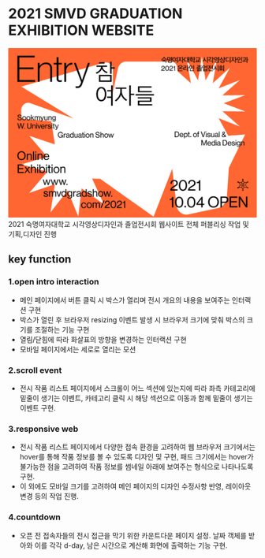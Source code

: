 # 2021 SMVD GRADUATION EXHIBITION WEBSITE
![main_poster](./assets/images/example_img/main_poster_horizontal.png)
2021 숙명여자대학교 시각영상디자인과 졸업전시회 웹사이트 전체 퍼블리싱 작업 및 기획,디자인 진행

## key function
### 1.open intro interaction
- 메인 페이지에서 버튼 클릭 시 박스가 열리며 전시 개요의 내용을 보여주는 인터랙션 구현
- 박스가 열린 후 브라우저 resizing 이벤트 발생 시 브라우저 크기에 맞춰 박스의 크기를 조절하는 기능 구현
- 열림/닫힘에 따라 화살표의 방향을 변경하는 인터랙션 구현
- 모바일 페이지에서는 세로로 열리는 모션

### 2.scroll event
- 전시 작품 리스트 페이지에서 스크롤이 어느 섹션에 있는지에 따라 좌측 카테고리에 밑줄이 생기는 이벤트, 카테고리 클릭 시 해당 섹션으로 이동과 함께 밑줄이 생기는 이벤트 구현.

### 3.responsive web
- 전시 작품 리스트 페이지에서 다양한 접속 환경을 고려하여 웹 브라우저 크기에서는 hover를 통해 작품 정보를 볼 수 있도록 디자인 및 구현, 패드 크기에서는 hover가 불가능한 점을 고려하여 작품 정보를 썸네일 아래에 보여주는 형식으로 나타나도록 구현.
- 이 외에도 모바일 크기를 고려하여 메인 페이지의 디자인 수정사항 반영, 레이아웃 변경 등의 작업 진행.

### 4.countdown
- 오픈 전 접속자들의 전시 접근을 막기 위한 카운트다운 페이지 설정. 날짜 객체를 받아와 이를 각각 d-day, 남은 시간으로 계산해 화면에 출력하는 기능 구현.

